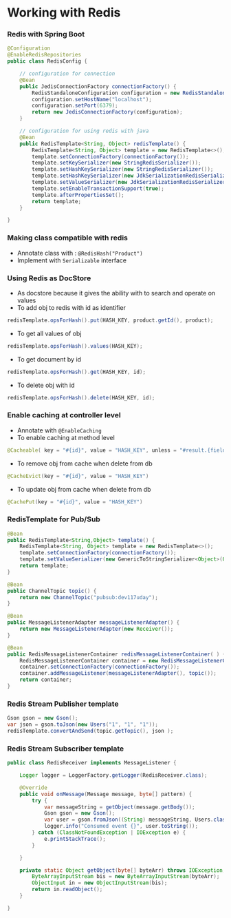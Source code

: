# Working with Redis

### Redis with Spring Boot

```java
@Configuration
@EnableRedisRepositories
public class RedisConfig {

	// configuration for connection
	@Bean
	public JedisConnectionFactory connectionFactory() {
		RedisStandaloneConfiguration configuration = new RedisStandaloneConfiguration();
		configuration.setHostName("localhost");
		configuration.setPort(6379);
		return new JedisConnectionFactory(configuration);
	}

	// configuration for using redis with java
	@Bean
	public RedisTemplate<String, Object> redisTemplate() {
		RedisTemplate<String, Object> template = new RedisTemplate<>();
		template.setConnectionFactory(connectionFactory());
		template.setKeySerializer(new StringRedisSerializer());
		template.setHashKeySerializer(new StringRedisSerializer());
		template.setHashKeySerializer(new JdkSerializationRedisSerializer());
		template.setValueSerializer(new JdkSerializationRedisSerializer());
		template.setEnableTransactionSupport(true);
		template.afterPropertiesSet();
		return template;
	}

}
```

### Making class compatible with redis

* Annotate class with : `@RedisHash("Product")`
* Implement with `Serializable` interface

### Using Redis as DocStore

* As docstore because it gives the ability with to search and operate on values
* To add obj to redis with id as identifier

```java
redisTemplate.opsForHash().put(HASH_KEY, product.getId(), product);
```

* To get all values of obj

```java
redisTemplate.opsForHash().values(HASH_KEY);
```

* To get document by id

```java
redisTemplate.opsForHash().get(HASH_KEY, id);
```

* To delete obj with id

```java
redisTemplate.opsForHash().delete(HASH_KEY, id);
```

### Enable caching at controller level

* Annotate with `@EnableCaching`
* To enable caching at method level

```java
@Cacheable( key = "#{id}", value = "HASH_KEY", unless = "#result.{field}>{value}" )
```

* To remove obj from cache when delete from db

```java
@CacheEvict(key = "#{id}", value = "HASH_KEY")
```

* To update obj from cache when delete from db

```java
@CachePut(key = "#{id}", value = "HASH_KEY")
```

### RedisTemplate for Pub/Sub

```java
@Bean
public RedisTemplate<String,Object> template() {
	RedisTemplate<String, Object> template = new RedisTemplate<>();
	template.setConnectionFactory(connectionFactory());
	template.setValueSerializer(new GenericToStringSerializer<Object>(Object.class));
	return template;
}

@Bean
public ChannelTopic topic() {
	return new ChannelTopic("pubsub:dev117uday");
}

@Bean
public MessageListenerAdapter messageListenerAdapter() {
	return new MessageListenerAdapter(new Receiver());
}

@Bean
public RedisMessageListenerContainer redisMessageListenerContainer( ) {
	RedisMessageListenerContainer container = new RedisMessageListenerContainer();
	container.setConnectionFactory(connectionFactory());
	container.addMessageListener(messageListenerAdapter(), topic());
	return container;
}
```

### Redis Stream Publisher template

```java
Gson gson = new Gson();
var json = gson.toJson(new Users("1", "1", "1"));		
redisTemplate.convertAndSend(topic.getTopic(), json );
```

### Redis Stream Subscriber template

```java
public class RedisReceiver implements MessageListener {

	Logger logger = LoggerFactory.getLogger(RedisReceiver.class);

	@Override
	public void onMessage(Message message, byte[] pattern) {
		try {
			var messageString = getObject(message.getBody());
			Gson gson = new Gson();
			var user = gson.fromJson((String) messageString, Users.class);
			logger.info("Consumed event {}", user.toString());
		} catch (ClassNotFoundException | IOException e) {
			e.printStackTrace();
		}

	}

	private static Object getObject(byte[] byteArr) throws IOException, ClassNotFoundException {
		ByteArrayInputStream bis = new ByteArrayInputStream(byteArr);
		ObjectInput in = new ObjectInputStream(bis);
		return in.readObject();
	}

}

```
